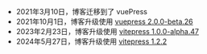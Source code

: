 - 2021年3月10日，博客迁移到了 vuePress
- 2021年10月1日，博客升级使用 [vuepress 2.0.0-beta.26](https://vuepress.vuejs.org/zh/)
- 2023年2月23日，博客升级使用 [vitepress 1.0.0-alpha.47](https://vitepress.vuejs.org/)
- 2024年5月27日，博客升级使用 [vitepress 1.2.2](https://vitepress.vuejs.org/)
